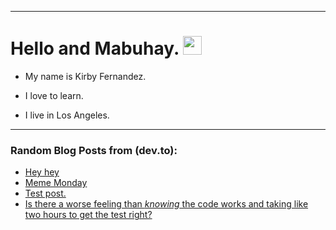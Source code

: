 
<img src="https://komarev.com/ghpvc/?username=kirbygit&style=flat-square&color=blue" alt=""/>

---
<h1>
  Hello and Mabuhay.
  <img src="https://media.giphy.com/media/hvRJCLFzcasrR4ia7z/giphy.gif" width="30px"/>
</h1>

- My name is Kirby Fernandez.

- I love to learn.

- I live in Los Angeles.

---

### Random Blog Posts from (dev.to):
<!-- BLOG-POST-LIST:START -->
- [Hey hey](https://dev.to/ben/hey-hey-3p82)
- [Meme Monday](https://dev.to/ben/meme-monday-2hf)
- [Test post.](https://dev.to/ben/test-post-1n21)
- [Is there a worse feeling than *knowing* the code works and taking like two hours to get the test right?](https://dev.to/ben/is-there-a-worse-feeling-than-knowing-the-code-works-and-taking-like-two-hours-to-get-the-test-1jm7)
<!-- BLOG-POST-LIST:END -->
